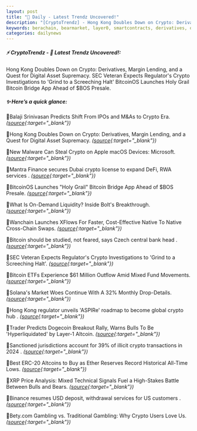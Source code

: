 ```yaml
---
layout: post
title: "🌇 Daily - Latest Trendz Uncovered!"
description: "[CryptoTrendz] - Hong Kong Doubles Down on Crypto: Derivatives, Margin Lending, and a Quest for Digital Asset Supremacy. SEC Veteran Expects Regulator's Crypto Investigations to 'Grind to a Screeching Halt' BitcoinOS Launches Holy Grail Bitcoin Bridge App Ahead of $BOS Presale."
keywords: berachain, bearmarket, layer0, smartcontracts, derivatives, oracles, btc, altcoins
categories: dailynews
---
```


##### ⚡ CryptoTrendz - 📌 *Latest Trendz Uncovered!:*

Hong Kong Doubles Down on Crypto: Derivatives, Margin Lending, and a Quest for Digital Asset Supremacy. SEC Veteran Expects Regulator's Crypto Investigations to 'Grind to a Screeching Halt' BitcoinOS Launches Holy Grail Bitcoin Bridge App Ahead of $BOS Presale.

##### ✨ *Here’s a quick glance:*


🔹Balaji Srinivasan Predicts Shift From IPOs and M&As to Crypto Era. *([source](https://s.avyag.com/nh67){:target="_blank"})*

🔹Hong Kong Doubles Down on Crypto: Derivatives, Margin Lending, and a Quest for Digital Asset Supremacy. *([source](https://s.avyag.com/phc2){:target="_blank"})*

🔹New Malware Can Steal Crypto on Apple macOS Devices: Microsoft. *([source](https://s.avyag.com/d7ga){:target="_blank"})*

🔹Mantra Finance secures Dubai crypto license to expand DeFi, RWA services . *([source](https://s.avyag.com/a1ls){:target="_blank"})*

🔹BitcoinOS Launches "Holy Grail" Bitcoin Bridge App Ahead of $BOS Presale. *([source](https://s.avyag.com/v3r2){:target="_blank"})*

🔹What Is On-Demand Liquidity? Inside Bolt's Breakthrough. *([source](https://s.avyag.com/1o9w){:target="_blank"})*

🔹Wanchain Launches XFlows For Faster, Cost-Effective Native To Native Cross-Chain Swaps. *([source](https://s.avyag.com/m7pi){:target="_blank"})*

🔹Bitcoin should be studied, not feared, says Czech central bank head . *([source](https://s.avyag.com/uhsk){:target="_blank"})*

🔹SEC Veteran Expects Regulator's Crypto Investigations to 'Grind to a Screeching Halt'. *([source](https://s.avyag.com/gew1){:target="_blank"})*

🔹Bitcoin ETFs Experience $61 Million Outflow Amid Mixed Fund Movements. *([source](https://s.avyag.com/gq11){:target="_blank"})*

🔹Solana's Market Woes Continue With A 32% Monthly Drop-Details. *([source](https://s.avyag.com/kcrn){:target="_blank"})*

🔹Hong Kong regulator unveils 'ASPIRe' roadmap to become global crypto hub . *([source](https://s.avyag.com/om6c){:target="_blank"})*

🔹Trader Predicts Dogecoin Breakout Rally, Warns Bulls To Be 'Hyperliquidated' by Layer-1 Altcoin. *([source](https://s.avyag.com/duy2){:target="_blank"})*

🔹Sanctioned jurisdictions account for 39% of illicit crypto transactions in 2024 . *([source](https://s.avyag.com/cr78){:target="_blank"})*

🔹Best ERC-20 Altcoins to Buy as Ether Reserves Record Historical All-Time Lows. *([source](https://s.avyag.com/m09v){:target="_blank"})*

🔹XRP Price Analysis: Mixed Technical Signals Fuel a High-Stakes Battle Between Bulls and Bears. *([source](https://s.avyag.com/cx09){:target="_blank"})*

🔹Binance resumes USD deposit, withdrawal services for US customers . *([source](https://s.avyag.com/mzi3){:target="_blank"})*

🔹Bety.com Gambling vs. Traditional Gambling: Why Crypto Users Love Us. *([source](https://s.avyag.com/ochs){:target="_blank"})*

